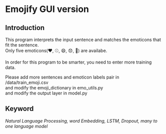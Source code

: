 # Emojify GUI version

## Introduction
This program interprets the input sentence and matches the emoticons that fit the sentence.  
Only five emoticons(❤️, ⚾, 😄, 😞, 🍴) are availabe.

In order for this program to be smarter, you need to enter more training data.

Please add more sentences and emoticon labels pair in /data/train_emoji.csv  
and modify the emoji_dictionary in emo_utils.py  
and modify the output layer in model.py  

## Keyword
*Natural Language Processing, word Embedding, LSTM, Dropout, many to one language model*
